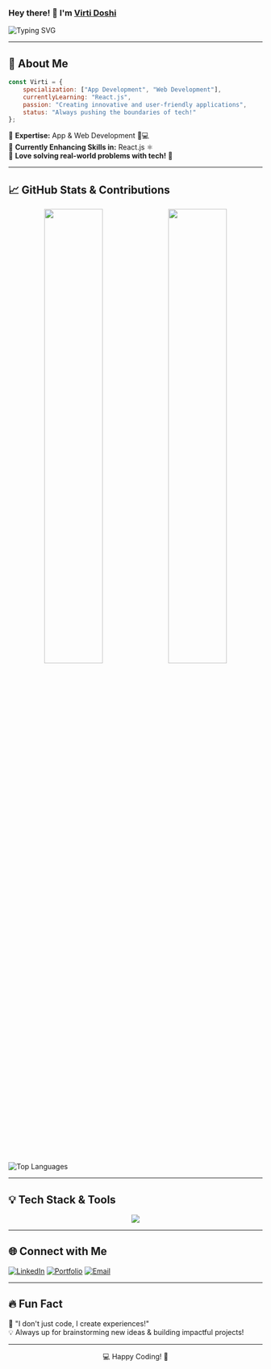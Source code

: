 ### Hey there! 👋 I'm [Virti Doshi](https://www.linkedin.com/in/virti-doshi-497943251/)

![Typing SVG](https://readme-typing-svg.herokuapp.com?font=Fira+Code&pause=1000&color=FF2E64&width=435&lines=Full-Stack+Developer+%7C+App+Developer;Passionate+about+Innovative+Solutions;Always+Learning+New+Tech!)

---

## 🚀 About Me
```js
const Virti = {
    specialization: ["App Development", "Web Development"],
    currentlyLearning: "React.js",
    passion: "Creating innovative and user-friendly applications",
    status: "Always pushing the boundaries of tech!"
};
```

🔹 **Expertise:** App & Web Development 📱💻  
🔹 **Currently Enhancing Skills in:** React.js ⚛️  
🔹 **Love solving real-world problems with tech!** 🚀  

---

## 📈 GitHub Stats & Contributions
<p align="center">
  <img width="48%" src="https://github-readme-stats.vercel.app/api?username=virti1331&show_icons=true&theme=radical" />
  <img width="48%" src="https://github-readme-streak-stats.herokuapp.com/?user=virti1331&theme=radical" />
</p>

![Top Languages](https://github-readme-stats.vercel.app/api/top-langs/?username=virti1331&layout=compact&theme=radical)

---

## 💡 Tech Stack & Tools
<p align="center">
  <img src="https://skillicons.dev/icons?i=html,css,js,react,nodejs,java,php,mysql,sqlite,androidstudio,bootstrap" />
</p>

---

## 🌐 Connect with Me
[![LinkedIn](https://img.shields.io/badge/LinkedIn-0A66C2?style=for-the-badge&logo=linkedin&logoColor=white)](https://www.linkedin.com/in/virti-doshi-497943251/) 
[![Portfolio](https://img.shields.io/badge/Portfolio-%23ff2e64?style=for-the-badge&logo=github&logoColor=white)](https://virti1331.github.io/Portfolio/) 
[![Email](https://img.shields.io/badge/Email-D14836?style=for-the-badge&logo=gmail&logoColor=white)](mailto:virtidoshi1331@gmail.com)

---

## 🔥 Fun Fact
🎯 "I don't just code, I create experiences!"  
💡 Always up for brainstorming new ideas & building impactful projects!

---

<p align="center">💻 Happy Coding! 🚀</p>
